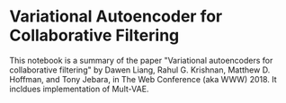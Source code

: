 # Variational Autoencoder for Collaborative Filtering
This notebook is a summary of the paper "Variational autoencoders for collaborative filtering" by Dawen Liang, Rahul G. Krishnan, Matthew D. Hoffman, and Tony Jebara, in The Web Conference (aka WWW) 2018.
It incldues implementation of Mult-VAE.
